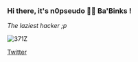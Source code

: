 ### Hi there, it's n0pseudo 🏴‍☠️ Ba'Binks !

*The laziest hacker ;p*

![371Z](https://user-images.githubusercontent.com/90071534/132250609-ef8321cd-a3dd-4067-a3bd-2d6599db6dd4.gif)

[Twitter](https://twitter.com/n0pseudo)
